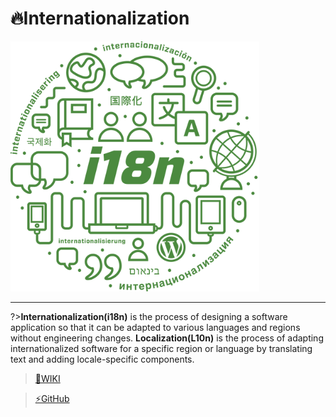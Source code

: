 # 🔥Internationalization

<img src="./assets/images/i18n.png" alt="i18n" height="400"/>

---

?>**Internationalization(i18n)** is the process of designing a software application so that it can be adapted to various languages and regions without engineering changes. **Localization(L10n)** is the process of adapting internationalized software for a specific region or language by translating text and adding locale-specific components.

> [🧠WIKI](https://en.wikipedia.org/wiki/Internationalization_and_localization)

> [⚡GitHub](https://github.com/gopibabus/PHPi18nTemplate)
